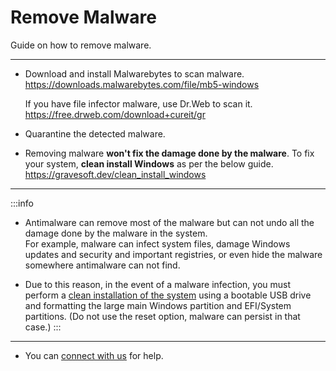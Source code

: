 # Remove Malware

Guide on how to remove malware.

---

- Download and install Malwarebytes to scan malware.  
  https://downloads.malwarebytes.com/file/mb5-windows  
  
  If you have file infector malware, use Dr.Web to scan it.  
  https://free.drweb.com/download+cureit/gr

- Quarantine the detected malware.

- Removing malware **won't fix the damage done by the malware**. To fix your system, **clean install Windows** as per the below guide.  
https://gravesoft.dev/clean_install_windows

---

:::info  
- Antimalware can remove most of the malware but can not undo all the damage done by the malware in the system.  
  For example, malware can infect system files, damage Windows updates and security and important registries, or even hide the malware somewhere antimalware can not find. 

- Due to this reason, in the event of a malware infection, you must perform a [clean installation of the system](https://gravesoft.dev/clean_install_windows) using a bootable USB drive and formatting the large main Windows partition and EFI/System partitions. (Do not use the reset option, malware can persist in that case.)
:::

---

- You can [connect with us](troubleshoot.md) for help.
